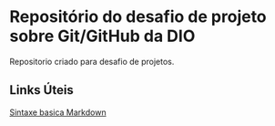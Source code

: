 # Repositório do desafio de projeto sobre Git/GitHub da DIO
Repositorio criado para desafio de projetos.

## Links Úteis
[Sintaxe basica Markdown](https://www.markdownguide.org/)
